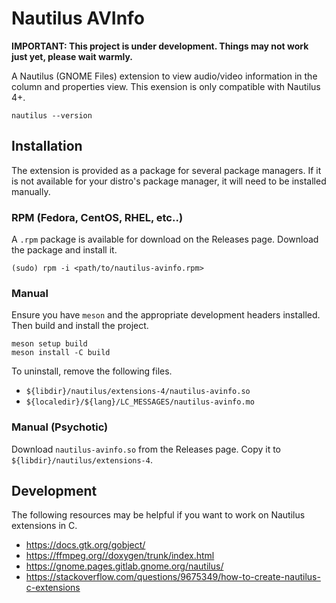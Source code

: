 # Nautilus AVInfo

**IMPORTANT: This project is under development. Things may not work just yet, please wait warmly.**

A Nautilus (GNOME Files) extension to view audio/video information in the column and properties view. This exension is only compatible
with Nautilus 4+.
```
nautilus --version
```

## Installation
The extension is provided as a package for several package managers. If it is not available for your distro's package manager, it will need to be installed manually. 

### RPM (Fedora, CentOS, RHEL, etc..)
A `.rpm` package is available for download on the Releases page. Download the package and install it.
```
(sudo) rpm -i <path/to/nautilus-avinfo.rpm>
```

### Manual
Ensure you have `meson` and the appropriate development headers installed. Then build and install the project.
```
meson setup build
meson install -C build
```

To uninstall, remove the following files.
- `${libdir}/nautilus/extensions-4/nautilus-avinfo.so`
- `${localedir}/${lang}/LC_MESSAGES/nautilus-avinfo.mo`

### Manual (Psychotic)
Download `nautilus-avinfo.so` from the Releases page. Copy it to `${libdir}/nautilus/extensions-4`.


## Development
The following resources may be helpful if you want to work on Nautilus extensions in C.
- https://docs.gtk.org/gobject/
- https://ffmpeg.org//doxygen/trunk/index.html
- https://gnome.pages.gitlab.gnome.org/nautilus/
- https://stackoverflow.com/questions/9675349/how-to-create-nautilus-c-extensions
